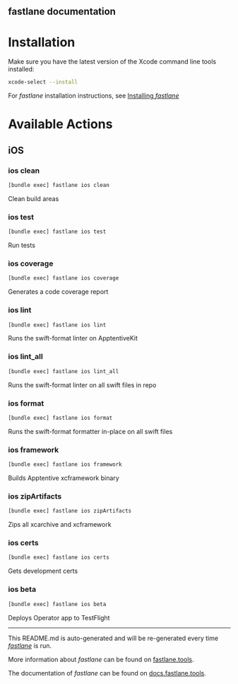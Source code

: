 fastlane documentation
----

# Installation

Make sure you have the latest version of the Xcode command line tools installed:

```sh
xcode-select --install
```

For _fastlane_ installation instructions, see [Installing _fastlane_](https://docs.fastlane.tools/#installing-fastlane)

# Available Actions

## iOS

### ios clean

```sh
[bundle exec] fastlane ios clean
```

Clean build areas

### ios test

```sh
[bundle exec] fastlane ios test
```

Run tests

### ios coverage

```sh
[bundle exec] fastlane ios coverage
```

Generates a code coverage report

### ios lint

```sh
[bundle exec] fastlane ios lint
```

Runs the swift-format linter on ApptentiveKit

### ios lint_all

```sh
[bundle exec] fastlane ios lint_all
```

Runs the swift-format linter on all swift files in repo

### ios format

```sh
[bundle exec] fastlane ios format
```

Runs the swift-format formatter in-place on all swift files

### ios framework

```sh
[bundle exec] fastlane ios framework
```

Builds Apptentive xcframework binary

### ios zipArtifacts

```sh
[bundle exec] fastlane ios zipArtifacts
```

Zips all xcarchive and xcframework

### ios certs

```sh
[bundle exec] fastlane ios certs
```

Gets development certs

### ios beta

```sh
[bundle exec] fastlane ios beta
```

Deploys Operator app to TestFlight

----

This README.md is auto-generated and will be re-generated every time [_fastlane_](https://fastlane.tools) is run.

More information about _fastlane_ can be found on [fastlane.tools](https://fastlane.tools).

The documentation of _fastlane_ can be found on [docs.fastlane.tools](https://docs.fastlane.tools).
